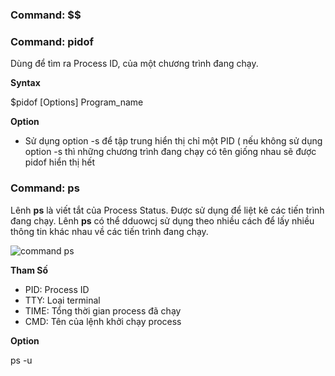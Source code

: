 ### Command: $$

### Command: pidof

Dùng để tìm ra Process ID, của một chương trình đang chạy.

**Syntax**

$pidof [Options] Program_name

**Option**

- Sử dụng option -s để tập trung hiển thị chỉ một PID ( nếu không sử dụng option -s thì những chương trình đang chạy có tên giống nhau sẽ được pidof hiển thị hết 

### Command: ps

Lênh **ps** là viết tắt của Process Status. Được sử dụng để liệt kê các tiến trình đang chạy. Lênh **ps** có thể dduowcj sử dụng theo nhiều cách để lấy nhiều thông tin khác nhau về các tiến trình đang chạy.

![command ps](https://user-images.githubusercontent.com/50360416/220499001-8d80d20a-faac-4a2b-bf94-e9302dd3fd96.png)

**Tham Số**
- PID: Process ID
- TTY: Loại terminal
- TIME: Tổng thời gian process đã chạy
- CMD: Tên của lệnh khởi chạy process

**Option**

ps -u

